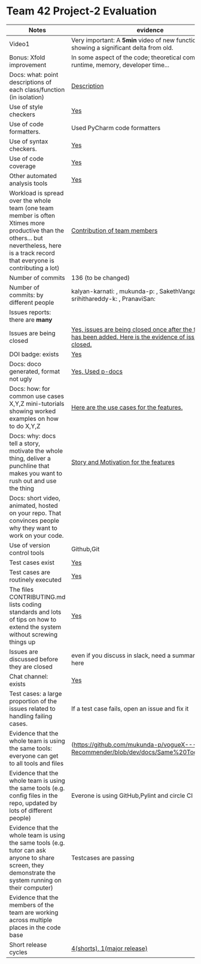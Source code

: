 # Team 42 Project-2 Evaluation

|Notes|evidence|
|-----|---------|
|Video1|Very important: A **5min** video of new functionality, showing a significant delta from old. |
|Bonus: Xfold improvement| In some aspect of the code; theoretical complexity, runtime, memory, developer time...|[Yes](https://github.com/mukunda-p/vogueX---Fashion-Recommender/blob/dev/docs/Scalability%20Document.md)
|Docs: what: point descriptions of each class/function (in isolation) |[Description](https://github.com/mukunda-p/vogueX---Fashion-Recommender/tree/dev/docs/point-description) |
|Use of style checkers |[Yes](https://github.com/mukunda-p/vogueX---Fashion-Recommender/blob/dev/.github/workflows/style_checker.yml)|
|Use of code formatters. |Used PyCharm code formatters|
|Use of syntax checkers. |[Yes](https://github.com/mukunda-p/vogueX---Fashion-Recommender/blob/dev/.github/workflows/style_checker.yml)|
|Use of code coverage |[Yes](https://github.com/mukunda-p/vogueX---Fashion-Recommender/blob/dev/.github/workflows/workflow.yml)|
|Other automated analysis tools|[Yes](https://github.com/mukunda-p/vogueX---Fashion-Recommender/blob/dev/.github/workflows/workflow.yml)|
|Workload is spread over the whole team (one team member is often Xtimes more productive than the others...  but nevertheless, here is a track record that everyone is contributing a lot)| [Contribution of team members](https://github.com/mukunda-p/vogueX---Fashion-Recommender/graphs/contributors) |
|Number of commits| 136 (to be changed) |
|Number of commits: by different people| kalyan-karnati: , mukunda-p: , SakethVangala11:, srihithareddy-k: , PranaviSan: |
|Issues reports: there are **many**|
|Issues are being closed|[Yes, issues are being closed once after the functionality has been added. Here is the evidence of issues being closed.](https://github.com/mukunda-p/vogueX---Fashion-Recommender/issues)|
|DOI badge: exists|[Yes](https://zenodo.org/record/5746400#.Y44PknbMK3A)|
|Docs: doco generated, format not ugly |[Yes, Used p-docs](https://github.com/mukunda-p/vogueX---Fashion-Recommender/tree/dev/docs/point-description)|
|Docs: how: for common use cases X,Y,Z mini-tutorials showing worked examples on how to do X,Y,Z| [Here are the use cases for the features.](https://github.com/mukunda-p/vogueX---Fashion-Recommender/blob/dev/docs/SE%20Project%20-%20USE%20CASES.md)|
|Docs: why: docs tell a story, motivate the whole thing, deliver a punchline that makes you want to rush out and use the thing| [Story and Motivation for the features](https://github.com/mukunda-p/vogueX---Fashion-Recommender/blob/dev/docs/Motivation_story.pdf) |
|Docs: short video, animated, hosted on your repo. That convinces people why they want to work on your code.|
|Use of version control tools| Github,Git |
|Test cases exist|[Yes](https://github.com/mukunda-p/vogueX---Fashion-Recommender/tree/dev/tests)|
|Test cases are routinely executed|[Yes](https://github.com/mukunda-p/vogueX---Fashion-Recommender/actions)|
|The files CONTRIBUTING.md lists coding standards and lots of tips on how to extend the system without screwing things up|[Yes](https://github.com/mukunda-p/vogueX---Fashion-Recommender/blob/dev/CONTRIBUTING.md)
|Issues are discussed before they are closed|even if you discuss in slack, need a summary statement here|[Yes](https://github.com/mukunda-p/vogueX---Fashion-Recommender/blob/dev/docs/issues_discussion_schedules.pdf)
|Chat channel: exists|[Yes](https://github.com/mukunda-p/vogueX---Fashion-Recommender/blob/dev/docs/chat_channel_screenshots.pdf)|
|Test cases: a large proportion of the issues related to handling failing cases.|If a test case fails, open an issue and fix it|
|Evidence that the whole team is using the same tools: everyone can get to all tools and files| (https://github.com/mukunda-p/vogueX---Fashion-Recommender/blob/dev/docs/Same%20Tools%20.pdf) |
|Evidence that the whole team is using the same tools (e.g. config files in the repo, updated by lots of different people)| Everone is using GitHub,Pylint and circle CI |
|Evidence that the whole team is using the same tools (e.g. tutor can ask anyone to share screen, they demonstrate the system running on their computer)| Testcases are passing |
|Evidence that the members of the team are working across multiple places in the code base|  | https://github.com/mukunda-p/vogueX---Fashion-Recommender/graphs/contributors |
|Short release cycles | [4(shorts), 1(major release)](https://github.com/mukunda-p/vogueX---Fashion-Recommender/releases) | https://github.com/mukunda-p/vogueX---Fashion-Recommender/releases |


